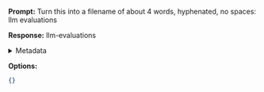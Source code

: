 **Prompt:**
Turn this into a filename of about 4 words, hyphenated, no spaces: llm evaluations

**Response:**
llm-evaluations

<details><summary>Metadata</summary>

- Duration: 10211 ms
- Datetime: 2023-11-06T12:35:51.041903
- Model: gpt-3.5-turbo-0613

</details>

**Options:**
```json
{}
```

